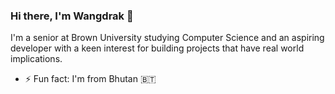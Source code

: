 ### Hi there, I'm Wangdrak 👋

I'm a senior at Brown University studying Computer Science and an aspiring developer with a keen interest for building projects that have real world implications.

- ⚡ Fun fact: I'm from Bhutan 🇧🇹
<!--
**wdorji/wdorji** is a ✨ _special_ ✨ repository because its `README.md` (this file) appears on your GitHub profile.

Here are some ideas to get you started:

- 🔭 I’m currently working on ...
- 🌱 I’m currently learning ...
- 👯 I’m looking to collaborate on ...
- 🤔 I’m looking for help with ...
- 💬 Ask me about ...
- 📫 How to reach me: ...
- 😄 Pronouns: ...

-->


